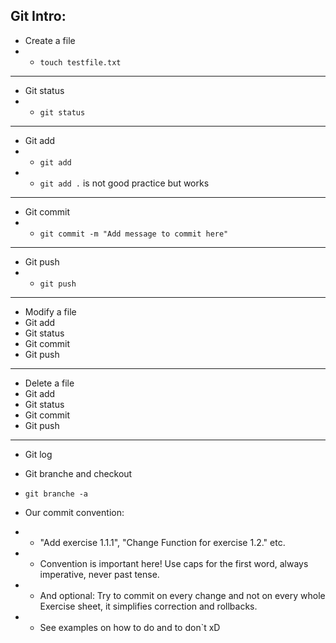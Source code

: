 ## Git Intro:

- Create a file
- - `touch testfile.txt`

---

- Git status
- - `git status`

---

- Git add
- - `git add`
- - `git add .` is not good practice but works

---

- Git commit
- - `git commit -m "Add message to commit here"`

---

- Git push
- - `git push`

---

- Modify a file
- Git add
- Git status
- Git commit
- Git push

---

- Delete a file
- Git add
- Git status
- Git commit
- Git push

---

- Git log
- Git branche and checkout
- `git branche -a`

- Our commit convention:
- - "Add exercise 1.1.1", "Change Function for exercise 1.2." etc.
- - Convention is important here! Use caps for the first word, always imperative, never past tense.
- - And optional: Try to commit on every change and not on every whole Exercise sheet, it simplifies correction and rollbacks.
- - See examples on how to do and to don`t xD
